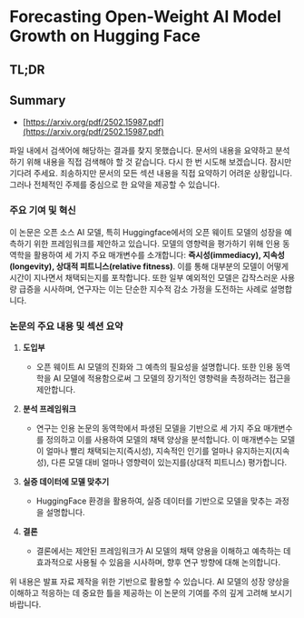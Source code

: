 # Forecasting Open-Weight AI Model Growth on Hugging Face
## TL;DR
## Summary
- [https://arxiv.org/pdf/2502.15987.pdf](https://arxiv.org/pdf/2502.15987.pdf)

파일 내에서 검색어에 해당하는 결과를 찾지 못했습니다. 문서의 내용을 요약하고 분석하기 위해 내용을 직접 검색해야 할 것 같습니다. 다시 한 번 시도해 보겠습니다. 잠시만 기다려 주세요. 죄송하지만 문서의 모든 섹션 내용을 직접 요약하기 어려운 상황입니다. 그러나 전체적인 주제를 중심으로 한 요약을 제공할 수 있습니다.

### 주요 기여 및 혁신
이 논문은 오픈 소스 AI 모델, 특히 Huggingface에서의 오픈 웨이트 모델의 성장을 예측하기 위한 프레임워크를 제안하고 있습니다. 모델의 영향력을 평가하기 위해 인용 동역학을 활용하여 세 가지 주요 매개변수를 소개합니다: **즉시성(immediacy), 지속성(longevity), 상대적 피트니스(relative fitness)**. 이를 통해 대부분의 모델이 어떻게 시간이 지나면서 채택되는지를 포착합니다. 또한 일부 예외적인 모델은 갑작스러운 사용량 급증을 시사하며, 연구자는 이는 단순한 지수적 감소 가정을 도전하는 사례로 설명합니다.

### 논문의 주요 내용 및 섹션 요약

1. **도입부**
   - 오픈 웨이트 AI 모델의 진화와 그 예측의 필요성을 설명합니다. 또한 인용 동역학을 AI 모델에 적용함으로써 그 모델의 장기적인 영향력을 측정하려는 접근을 제안합니다.

2. **분석 프레임워크**
   - 연구는 인용 논문의 동역학에서 파생된 모델을 기반으로 세 가지 주요 매개변수를 정의하고 이를 사용하여 모델의 채택 양상을 분석합니다. 이 매개변수는 모델이 얼마나 빨리 채택되는지(즉시성), 지속적인 인기를 얼마나 유지하는지(지속성), 다른 모델 대비 얼마나 영향력이 있는지를(상대적 피트니스) 평가합니다.

3. **실증 데이터에 모델 맞추기**
   - HuggingFace 환경을 활용하여, 실증 데이터를 기반으로 모델을 맞추는 과정을 설명합니다.

4. **결론**
   - 결론에서는 제안된 프레임워크가 AI 모델의 채택 양용을 이해하고 예측하는 데 효과적으로 사용될 수 있음을 시사하며, 향후 연구 방향에 대해 논의합니다.

위 내용은 발표 자료 제작을 위한 기반으로 활용할 수 있습니다. AI 모델의 성장 양상을 이해하고 적응하는 데 중요한 틀을 제공하는 이 논문의 기여를 주의 깊게 고려해 보시기 바랍니다.